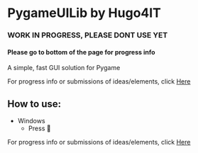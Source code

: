 # PygameUILib by Hugo4IT
### WORK IN PROGRESS, PLEASE DONT USE YET
#### Please go to bottom of the page for progress info
A simple, fast GUI solution for Pygame

For progress info or submissions of ideas/elements, click [Here](https://trello.com/b/9dwC0kAZ/pygameuilib-pygameanimationlib)

## How to use:
- Windows
  - Press :art:

For progress info or submissions of ideas/elements, click [Here](https://trello.com/b/9dwC0kAZ/pygameuilib-pygameanimationlib)
